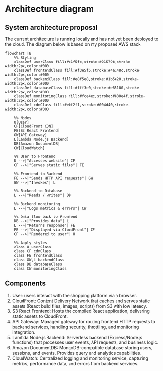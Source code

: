 # Architecture diagram

## System architecture proposal

The current architecture is running locally and has not yet been deployed to the cloud. The diagram below is based on my proposed AWS stack. 

```mermaid
flowchart TB
    %% Styling
    classDef userClass fill:#e1f5fe,stroke:#01579b,stroke-width:2px,color:#000
    classDef frontendClass fill:#f3e5f5,stroke:#4a148c,stroke-width:2px,color:#000
    classDef backendClass fill:#e8f5e8,stroke:#1b5e20,stroke-width:2px,color:#000
    classDef databaseClass fill:#fff3e0,stroke:#e65100,stroke-width:2px,color:#000
    classDef monitoringClass fill:#fce4ec,stroke:#880e4f,stroke-width:2px,color:#000
    classDef cdnClass fill:#e0f2f1,stroke:#004d40,stroke-width:2px,color:#000

    %% Nodes
    U[User]
    CF[CloudFront CDN]
    FE[S3 React Frontend]
    GW[API Gateway]
    L[Lambda Node.js Backend]
    DB[Amazon DocumentDB]
    CW[CloudWatch]

    %% User to Frontend
    U -->|"Accesses website"| CF
    CF -->|"Serves static files"| FE

    %% Frontend to Backend
    FE -->|"Sends HTTP API requests"| GW
    GW -->|"Invokes"| L

    %% Backend to Database
    L -->|"Reads / writes"| DB

    %% Backend monitoring
    L -->|"Logs metrics & errors"| CW

    %% Data flow back to Frontend
    DB -->|"Provides data"| L
    L -->|"Returns response"| FE
    FE -->|"Displayed via CloudFront"| CF
    CF -->|"Rendered to user"| U

    %% Apply styles
    class U userClass
    class CF cdnClass
    class FE frontendClass
    class GW,L backendClass
    class DB databaseClass
    class CW monitoringClass
```

## Components

1. User: users interact with the shopping platform via a browser.
2. CloudFront: Content Delivery Network that caches and serves static assets (React build files, images, scripts) from S3 with low latency.
3. S3 React Frontend: Hosts the compiled React application, delivering static assets to CloudFront.
4. API Gateway: Managed gateway for routing frontend HTTP requests to backend services, handling security, throttling, and monitoring integration.
5. Lambda Node.js Backend: Serverless backend (Express/Node.js functions) that processes user events, API requests, and business logic.
6. Amazon DocumentDB: MongoDB-compatible database storing users, sessions, and events. Provides query and analytics capabilities.
7. CloudWatch: Centralized logging and monitoring service, capturing metrics, performance data, and errors from backend services.

